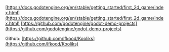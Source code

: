 

[https://docs.godotengine.org/en/stable/getting_started/first_2d_game/index.html](https://docs.godotengine.org/en/stable/getting_started/first_2d_game/index.html)
[https://github.com/godotengine/godot-demo-projects](https://github.com/godotengine/godot-demo-projects)



Github: [https://github.com/lfkood/Kooliks](https://github.com/lfkood/Kooliks)
